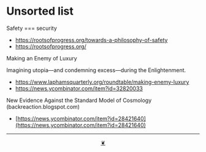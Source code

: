 # Unsorted list


Safety === security
* https://rootsofprogress.org/towards-a-philosophy-of-safety
* https://rootsofprogress.org/


Making an Enemy of Luxury

Imagining utopia—and condemning excess—during the Enlightenment.
* https://www.laphamsquarterly.org/roundtable/making-enemy-luxury
* https://news.ycombinator.com/item?id=32820033



New Evidence Against the Standard Model of Cosmology (backreaction.blogspot.com)
* [https://news.ycombinator.com/item?id=28421640](https://news.ycombinator.com/item?id=28421640)

***

<center title="Hello! Click me to go up to the top" ><a class=aDingbat href=javascript:window.scrollTo(0,0);> ❦ </a></center>
